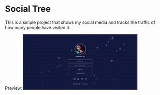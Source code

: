 # Social Tree

This is a simple project that shows my social media and tracks the traffic of how many people have visited it.

Preview:
<img src="./.github/social_tree.gif" width="75%">
